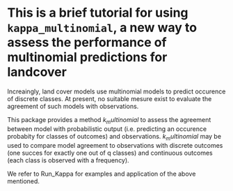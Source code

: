 
# This is a brief tutorial for using `kappa_multinomial`, a new way to assess the performance of multinomial predictions for landcover 

Increaingly, land cover models use multinomial models to predict occurence of discrete classes. At present, no suitable mesure exist to evaluate the agreement of such models with observations.

This package provides a method $k_multinomial$ to assess the agreement between model with probabilistic output (i.e. predicting an occurence probabity for classes of outcomes) and observations. $k_multinomial$ may be used to compare model agreement to observations with discrete outcomes (one succes for exactly one out of q classes) and continuous outcomes (each class is observed with a frequency).

We refer to Run_Kappa for examples and application of the above mentioned.


